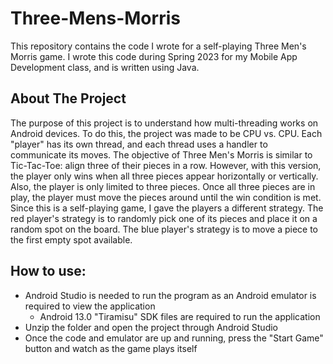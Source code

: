 # Three-Mens-Morris
This repository contains the code I wrote for a self-playing Three Men's Morris game. I wrote this code during Spring 2023 for my Mobile App Development class, and is written using Java.

## About The Project
The purpose of this project is to understand how multi-threading works on Android devices. To do this, the project was made to be CPU vs. CPU. Each "player" has its own thread, and each thread uses a handler to communicate its moves. The objective of Three Men's Morris is similar to Tic-Tac-Toe: align three of their pieces in a row. However, with this version, the player only wins when all three pieces appear horizontally or vertically. Also, the player is only limited to three pieces. Once all three pieces are in play, the player must move the pieces around until the win condition is met. Since this is a self-playing game, I gave the players a different strategy. The red player's strategy is to randomly pick one of its pieces and place it on a random spot on the board. The blue player's strategy is to move a piece to the first empty spot available.

## How to use:
- Android Studio is needed to run the program as an Android emulator is required to view the application
  - Android 13.0 "Tiramisu" SDK files are required to run the application
- Unzip the folder and open the project through Android Studio
- Once the code and emulator are up and running, press the "Start Game" button and watch as the game plays itself

